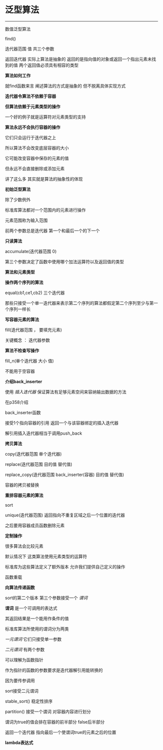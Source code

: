 # 泛型算法

********

<algorithm>

<numeric> 	数值泛型算法

find()

迭代器范围 值 共三个参数

返回迭代器 	实际上算法是抽象的 返回的是指向值的对象或返回一个指出元素未找到的值		两个返回值必须具有相容的类型

**算法如何工作**

就find函数来言 阐述算法的方式是抽象的 但不脱离具体实现方式

**迭代器令算法不依赖于容器**

**但算法依赖于元素类型的操作**

一个好的例子就是运算符对元素类型的支持

**算法永远不会执行容器的操作**

它们只会运行于迭代器之上

所以算法不会改变底层容器的大小

它可能改变容器中保存的元素的值

但永远不会直接删除或添加元素

讲了这么多 其实就是算法的抽象性的体现

**初始泛型算法**

 除了少数例外

标准库算法都对一个范围内的元素进行操作

元素范围称为输入范围

前两个参数总是迭代器 第一个和最后一个的下一个

**只读算法**

accumulate(迭代器范围 0)

第三个参数决定了函数中使用哪个加法运算符以及返回值的类型

**算法和元素类型**

**操作两个序列的算法**

equal(cb1,ce1,cb2)  三个迭代器

那些只接受一个单一迭代器来表示第二个序列的算法都假定第二个序列至少与第一个序列一样长

**写容器元素的算法**

fill(迭代器范围 ， 要填充元素)

关键概念 ： 迭代器参数

**算法不检查写操作**

fill_n(单个迭代器 大小 值)

不能用于空容器

**介绍back_inserter**

使用 *插入迭代器*  保证算法有足够元素空间来容纳输出数据的方法

在p358介绍

back_inserter函数

接受1个指向容器的引用 返回一个与该容器绑定的插入迭代器

解引用插入迭代器相当于调用push_back

**拷贝算法**

copy(迭代器范围 单个迭代器)

replace(迭代器范围 目的值 替代值)

replace_copy(迭代器范围 back_inserter(容器) 目的值 替代值)

容器的拷贝被替换

**重排容器元素的算法**

sort 

unique(迭代器范围) 返回指向不重复区域之后一个位置的迭代器

之后要用容器成员函数删除元素

**定制操作**

很多算法会比较元素

默认情况下 这类算法使用元素类型的运算符

标准库为这些算法定义了额外版本	允许我们提供自己定义的操作

函数重载

**向算法传递函数**

sort的第二个版本 第三个参数接受一个 *谓词*

**谓词**  	是一个可调用的表达式

其返回结果是一个能用作条件的值

标准库算法所使用的谓词分为两类

*一元谓词*		它们只接受单一参数

*二元谓词*		有两个参数

可以理解为函数指针

作为指针的函数的参数要求是迭代器解引用能转换的

因为要传参调用

sort接受二元谓词

stable_sort()		稳定性排序

partition() 接受一个谓词 对容器内容进行划分

谓词为true的值会排在容器的前半部分 false后半部分

返回一个迭代器			指向最后一个使谓词true的元素之后的位置

**lambda表达式**

